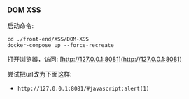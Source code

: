 ### DOM XSS

启动命令:

```shell
cd ./front-end/XSS/DOM-XSS
docker-compose up --force-recreate
```

打开浏览器，访问: [http://127.0.0.1:8081](http://127.0.0.1:8081)

尝试把url改为下面这样:
* `http://127.0.0.1:8081/#javascript:alert(1)`

